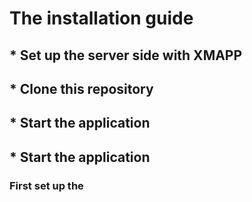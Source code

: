 # The installation guide

## * Set up the server side with XMAPP
## * Clone this repository
## * Start the application
## * Start the application

### First set up the 